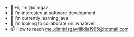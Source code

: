 - 👋 Hi, I’m @dimgav
- 👀 I’m interested at software development
- 🌱 I’m currently learning java
- 💞️ I’m looking to collaborate on..whatever
- 📫 How to reach me..dimitrisgavriilidis1995@hotmail.com
  

<!---
dimgav/dimgav is a ✨ special ✨ repository because its `README.md` (this file) appears on your GitHub profile.
You can click the Preview link to take a look at your changes.
--->
